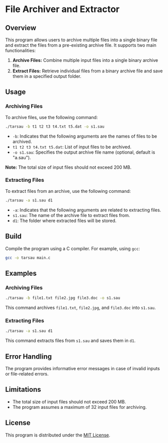 
# File Archiver and Extractor

## Overview

This program allows users to archive multiple files into a single binary file and extract the files from a pre-existing archive file. It supports two main functionalities:

1. **Archive Files:** Combine multiple input files into a single binary archive file.
2. **Extract Files:** Retrieve individual files from a binary archive file and save them in a specified output folder.

## Usage

### Archiving Files

To archive files, use the following command:

```bash
./tarsau -b t1 t2 t3 t4.txt t5.dat -o s1.sau
```

- `-b`: Indicates that the following arguments are the names of files to be archived.
- ` t1 t2 t3 t4.txt t5.dat `: List of input files to be archived.
- `-o s1.sau`: Specifies the output archive file name (optional, default is "a.sau").

**Note:** The total size of input files should not exceed 200 MB.

### Extracting Files

To extract files from an archive, use the following command:

```bash
./tarsau -a s1.sau d1
```

- `-a`: Indicates that the following arguments are related to extracting files.
- `s1.sau`: The name of the archive file to extract files from.
- `d1`: The folder where extracted files will be stored.

## Build

Compile the program using a C compiler. For example, using `gcc`:

```bash
gcc -o tarsau main.c
```

## Examples

### Archiving Files

```bash
./tarsau -b file1.txt file2.jpg file3.doc -o s1.sau
```

This command archives `file1.txt`, `file2.jpg`, and `file3.doc` into `s1.sau`.

### Extracting Files

```bash
./tarsau -a s1.sau d1
```

This command extracts files from `s1.sau` and saves them in `d1`.

## Error Handling

The program provides informative error messages in case of invalid inputs or file-related errors.

## Limitations

- The total size of input files should not exceed 200 MB.
- The program assumes a maximum of 32 input files for archiving.

## License

This program is distributed under the [MIT License](LICENSE).


